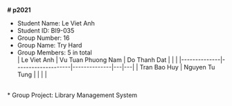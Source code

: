 **# p2021**
* Student Name: Le Viet Anh </br>
* Student ID: BI9-035 </br>
* Group Number: 16 </br>
* Group Name: Try Hard </br> 
* Group Members: 5 in total </br>
| Le Viet Anh  | Vu Tuan Phuong Nam | Do Thanh Dat |   |   |
|--------------|--------------------|--------------|---|---|
| Tran Bao Huy | Nguyen Tu Tung     |              |   |   |
</br>
* Group Project: Library Management System </br>
